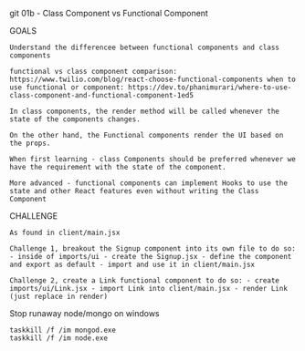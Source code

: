 git 01b - Class Component vs Functional Component

GOALS

    Understand the differencee between functional components and class components

    functional vs class component comparison: https://www.twilio.com/blog/react-choose-functional-components when to use functional or component: https://dev.to/phanimurari/where-to-use-class-component-and-functional-component-1ed5

    In class components, the render method will be called whenever the state of the components changes.

    On the other hand, the Functional components render the UI based on the props.

    When first learning - class Components should be preferred whenever we have the requirement with the state of the component.

    More advanced - functional components can implement Hooks to use the state and other React features even without writing the Class Component

CHALLENGE

    As found in client/main.jsx

    Challenge 1, breakout the Signup component into its own file to do so: - inside of imports/ui - create the Signup.jsx - define the component and export as default - import and use it in client/main.jsx

    Challenge 2, create a Link functional component to do so: - create imports/ui/Link.jsx - import Link into client/main.jsx - render Link (just replace in render)

Stop runaway node/mongo on windows

    taskkill /f /im mongod.exe
    taskkill /f /im node.exe